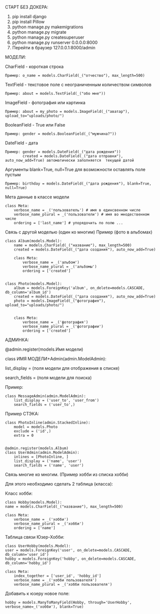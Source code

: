 СТАРТ БЕЗ ДОКЕРА:
1) pip install django
2) pip install Pillow
3) python manage.py makemigrations
4) python manage.py migrate
5) python manage.py createsuperuser
6) python manage.py runserver 0.0.0.0:8000
7) Перейти в браузер 127.0.0.1:8000/admin

МОДЕЛИ:

CharField - короткая строка

    Пример: o_name = models.CharField(_("отчество"), max_length=500)

TextField - текстовое поле с неограниченным количеством символов

    Пример: about = models.TextField(_("обо мне"))

ImageField - фотография или картинка

    Пример: about = my_photo = models.ImageField(_("аватар"), upload_to="uploads/photo/")

BooleanField - True или False

    Пример: gender = models.BooleanField(_("мужчина?"))
DateField - дата

    Пример: gender = models.DateField(_("дата рождения"))
            created = models.DateField(_("дата отправки"), auto_now_add=True) автоматически заполняется  текущей датой

Аргументы blank=True, null=True для возможности оставлять поле пустым

    Пример: birthday = models.DateField(_("дата рождения"), blank=True, null=True)

Мета данные в классе модели 

    class Meta:
        verbose_name = _('пользователь') # имя в единсвенном числе
        verbose_name_plural = _('пользователи') # имя во мнодественном числе
        ordering = ['last_name'] # упорядочить по полю ...

Связь с другой моделью (один ко многим)
Пример (фото в альбомах)


    class Album(models.Model):
        name = models.CharField(_("название"), max_length=500)
        created = models.DateField(_("дата создания"), auto_now_add=True)
    
        class Meta:
            verbose_name = _('альбом')
            verbose_name_plural = _('альбомы')
            ordering = ['created']


    class Photo(models.Model):
        album = models.ForeignKey('album', on_delete=models.CASCADE, db_column='album_id')
        created = models.DateField(_("дата создания"), auto_now_add=True)
        photo = models.ImageField(_("фотография"), upload_to="uploads/photo/")
    
    
        class Meta:
            verbose_name = _('фотография')
            verbose_name_plural = _('фотографии')
            ordering = ['created']


АДМИНКА:

@admin.register(models.Имя модели)

class ИМЯ МОДЕЛИ+Admin(admin.ModelAdmin):

list_display = (поля модели для отображения в списке) 

search_fields = (поля модели для поиска)

Пример:

    class MessageAdmin(admin.ModelAdmin):
        list_display = ('user_to', 'user_from')
        search_fields = ('user_to',)

Пример СТЭКА:

    class PhotoInline(admin.StackedInline):
        model = models.Photo
        exclude = ('id',)
        extra = 0


    @admin.register(models.Album)
    class UserAdmin(admin.ModelAdmin):
        inlines = [PhotoInline, ]
        list_display = ('name', 'user')
        search_fields = ('name', 'user')


Связь многие ко многим. (Пример хобби из списка хобби)

Для этого необходимо сделать 2 таблица (класса):

Класс хобби:

    class Hobby(models.Model):
    name = models.CharField(_("название"), max_length=500)

    class Meta:
        verbose_name = _('хобби')
        verbose_name_plural = _('хобби')
        ordering = ['name']

Таблица связи Юзер-Хобби:

    class UserHobby(models.Model):
    user = models.ForeignKey('user', on_delete=models.CASCADE, db_column='user_id')
    hobby = models.ForeignKey('hobby', on_delete=models.CASCADE, db_column='hobby_id')

    class Meta:
        index_together = ['user_id', 'hobby_id']
        verbose_name = _('хобби пользователя')
        verbose_name_plural = _('хобби пользователя')

Добавить к юзеру новое поле:

    hobby = models.ManyToManyField(Hobby, through='UserHobby', verbose_name=_('хобби'), blank=True)